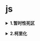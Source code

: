 # js

<b><details><summary>1.暂时性死区</summary></b>
```
在代码块内，使用let命令声明变量之前，该变量都是不可用的。这在语法上，称为“暂时性死区”（temporal dead zone，简称TDZ）

只要块级作用域内存在let命令，它所声明的变量就“绑定”（binding）这个区域，不再受外部的影响。

https://www.cnblogs.com/ricoliu/p/6149912.html
```
</details>

<b><details><summary>2.柯里化</summary></b>
```
把接受多个参数的函数变换成接受一个单一参数（最初函数的第一个参数）的函数，并且返回接受余下的参数而且返回结果的新函数的技术。
```
</details>
